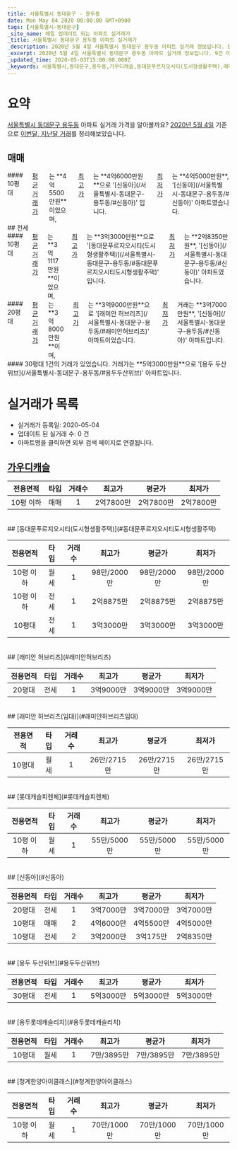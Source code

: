 ```yaml
---
title: 서울특별시 동대문구 - 용두동
date: Mon May 04 2020 00:00:00 GMT+0900
tags: [서울특별시-동대문구]
_site_name: 매일 업데이트 되는 아파트 실거래가
_title: 서울특별시 동대문구 용두동 아파트 실거래가
_description: 2020년 5월 4일 서울특별시 동대문구 용두동 아파트 실거래 정보입니다. 9건 아파트 정보가 있습니다.
_excerpt: 2020년 5월 4일 서울특별시 동대문구 용두동 아파트 실거래 정보입니다. 9건 아파트 정보가 있습니다.
_updated_time: 2020-05-03T15:00:00.000Z
_keywords: 서울특별시,동대문구,용두동,가우디캐슬,동대문푸르지오시티(도시형생활주택),래미안 허브리츠,래미안 허브리츠(임대),롯데캐슬피렌체,신동아,용두 두산위브,용두롯데캐슬리치,청계한양아이클래스
---
```





# 요약
<ins>서울특별시 동대문구 용두동</ins> 아파트 실거래 가격을 알아볼까요? <ins>2020년 5월 4일</ins> 기준으로 <ins>이번달, 지난달 거래</ins>를 정리해보았습니다.

## 매매
<div class="container">
<div class="twelve columns" markdown="1">
#### 10평대
<ins>평균 거래가</ins>는 **4억5500만원**이었으며, <ins>최고가</ins>는 **4억6000만원**으로 '[신동아](/서울특별시-동대문구-용두동/#신동아)' 입니다. <ins>최저가</ins>는 **4억5000만원**, '[신동아](/서울특별시-동대문구-용두동/#신동아)' 아파트였습니다.
</div>
</div>
## 전세
<div class="container">
<div class="six columns" markdown="1">
#### 10평대
<ins>평균 거래가</ins>는 **3억1117만원**이었으며, <ins>최고가</ins>는 **3억3000만원**으로 '[동대문푸르지오시티(도시형생활주택)](/서울특별시-동대문구-용두동/#동대문푸르지오시티도시형생활주택)' 입니다. <ins>최저가</ins>는 **2억8350만원**, '[신동아](/서울특별시-동대문구-용두동/#신동아)' 아파트였습니다.
</div>
<div class="six columns" markdown="1">
#### 20평대
<ins>평균 거래가</ins>는 **3억8000만원**이며, <ins>최고가</ins>는 **3억9000만원**으로 '[래미안 허브리츠](/서울특별시-동대문구-용두동/#래미안허브리츠)' 아파트이었습니다. <ins>최저가</ins> 거래는 **3억7000만원**, '[신동아](/서울특별시-동대문구-용두동/#신동아)' 아파트입니다.
</div>
</div>
<div class="container">
<div class="twelve columns" markdown="1">
#### 30평대
1건의 거래가 있었습니다. 거래가는 **5억3000만원**으로 '[용두 두산위브](/서울특별시-동대문구-용두동/#용두두산위브)' 아파트입니다.
</div>
</div>



# 실거래가 목록
- 실거래가 등록일: 2020-05-04
- 업데이트 된 실거래 수: 0 건
- 아파트명을 클릭하면 외부 검색 페이지로 연결됩니다.

## [가우디캐슬](#가우디캐슬)

|전용면적|타입|거래수|최고가|평균가|최저가|
|:---:|:---:|:---:|:---:|:---:|:---:|
|10평 이하|<span class="deal-type-1">매매</span>|1|2억7800만|2억7800만|2억7800만|

<br/>
## [동대문푸르지오시티(도시형생활주택)](#동대문푸르지오시티도시형생활주택)

|전용면적|타입|거래수|최고가|평균가|최저가|
|:---:|:---:|:---:|:---:|:---:|:---:|
|10평 이하|<span class="deal-type-3">월세</span>|1|98만/2000만|98만/2000만|98만/2000만|
|10평 이하|<span class="deal-type-2">전세</span>|1|2억8875만|2억8875만|2억8875만|
|10평대|<span class="deal-type-2">전세</span>|1|3억3000만|3억3000만|3억3000만|

<br/>
## [래미안 허브리츠](#래미안허브리츠)

|전용면적|타입|거래수|최고가|평균가|최저가|
|:---:|:---:|:---:|:---:|:---:|:---:|
|20평대|<span class="deal-type-2">전세</span>|1|3억9000만|3억9000만|3억9000만|

<br/>
## [래미안 허브리츠(임대)](#래미안허브리츠임대)

|전용면적|타입|거래수|최고가|평균가|최저가|
|:---:|:---:|:---:|:---:|:---:|:---:|
|10평대|<span class="deal-type-3">월세</span>|1|26만/2715만|26만/2715만|26만/2715만|

<br/>
## [롯데캐슬피렌체](#롯데캐슬피렌체)

|전용면적|타입|거래수|최고가|평균가|최저가|
|:---:|:---:|:---:|:---:|:---:|:---:|
|10평 이하|<span class="deal-type-3">월세</span>|1|55만/5000만|55만/5000만|55만/5000만|

<br/>
## [신동아](#신동아)

|전용면적|타입|거래수|최고가|평균가|최저가|
|:---:|:---:|:---:|:---:|:---:|:---:|
|20평대|<span class="deal-type-2">전세</span>|1|3억7000만|3억7000만|3억7000만|
|10평대|<span class="deal-type-1">매매</span>|2|4억6000만|4억5500만|4억5000만|
|10평대|<span class="deal-type-2">전세</span>|2|3억2000만|3억175만|2억8350만|

<br/>
## [용두 두산위브](#용두두산위브)

|전용면적|타입|거래수|최고가|평균가|최저가|
|:---:|:---:|:---:|:---:|:---:|:---:|
|30평대|<span class="deal-type-2">전세</span>|1|5억3000만|5억3000만|5억3000만|

<br/>
## [용두롯데캐슬리치](#용두롯데캐슬리치)

|전용면적|타입|거래수|최고가|평균가|최저가|
|:---:|:---:|:---:|:---:|:---:|:---:|
|10평대|<span class="deal-type-3">월세</span>|1|7만/3895만|7만/3895만|7만/3895만|

<br/>
## [청계한양아이클래스](#청계한양아이클래스)

|전용면적|타입|거래수|최고가|평균가|최저가|
|:---:|:---:|:---:|:---:|:---:|:---:|
|10평 이하|<span class="deal-type-3">월세</span>|1|70만/1000만|70만/1000만|70만/1000만|

<br/>




